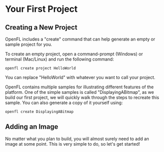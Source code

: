 # Your First Project

## Creating a New Project

OpenFL includes a "create" command that can help generate an empty or sample project for you.

To create an empty project, open a command-prompt (Windows) or terminal (Mac/Linux) and run the following command:

    openfl create project HelloWorld

You can replace "HelloWorld" with whatever you want to call your project.

OpenFL contains multiple samples for illustrating different features of the platform. One of the simple samples is called "DisplayingABitmap", as we build our first project, we will quickly walk through the steps to recreate this sample. You can also generate a copy of it yourself using:

    openfl create DisplayingABitmap

## Adding an Image

No matter what you plan to build, you will almost surely need to add an image at some point. This is very simple to do, so let's get started!
